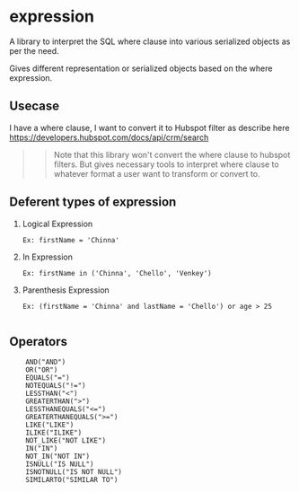 # expression
A library to interpret the SQL where clause into various serialized objects as per the need.

Gives different representation or serialized objects based on the where expression.


## Usecase
I have a where clause, I want to convert it to Hubspot filter as describe here https://developers.hubspot.com/docs/api/crm/search

>> Note that this library won't convert the where clause to hubspot filters.  But gives necessary tools to interpret where clause to whatever format a user want to transform or convert to.

## Deferent types of expression

1. Logical Expression 
    ```
    Ex: firstName = 'Chinna'
2. In Expression
    ```
    Ex: firstName in ('Chinna', 'Chello', 'Venkey')
3. Parenthesis Expression
    ```
    Ex: (firstName = 'Chinna' and lastName = 'Chello') or age > 25


## Operators
```
    AND("AND")
    OR("OR")
    EQUALS("=")
    NOTEQUALS("!=")
    LESSTHAN("<")
    GREATERTHAN(">")
    LESSTHANEQUALS("<=")
    GREATERTHANEQUALS(">=")
    LIKE("LIKE")
    ILIKE("ILIKE")
    NOT_LIKE("NOT LIKE")
    IN("IN")
    NOT_IN("NOT IN")
    ISNULL("IS NULL")
    ISNOTNULL("IS NOT NULL")
    SIMILARTO("SIMILAR TO")
